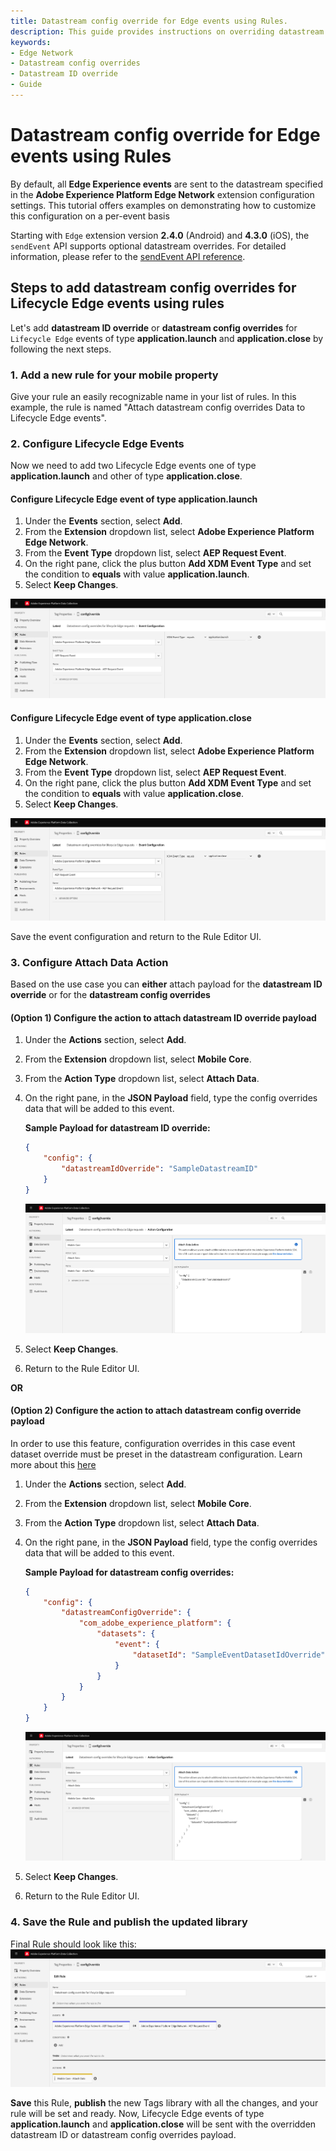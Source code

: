 ```yaml
---
title: Datastream config override for Edge events using Rules.
description: This guide provides instructions on overriding datastream ID and datastream configuration for Edge Network Requests that are not initiated by the sendEvent API, all accomplished through Tags Rules.
keywords:
- Edge Network
- Datastream config overrides
- Datastream ID override
- Guide
---
```


# Datastream config override for Edge events using Rules

By default, all **Edge Experience events** are sent to the datastream specified in the **Adobe Experience Platform Edge Network** extension configuration settings. This tutorial offers examples on demonstrating how to customize this configuration on a per-event basis

<InlineAlert variant="info" slots="text"/>

Starting with `Edge` extension version **2.4.0** (Android) and **4.3.0** (iOS), the `sendEvent` API supports optional datastream overrides. For detailed information, please refer to the [sendEvent API reference](./api-reference.md#sendEvent).

## Steps to add datastream config overrides for Lifecycle Edge events using rules

Let's add **datastream ID override** or **datastream config overrides** for `Lifecycle Edge` events of type **application.launch** and **application.close** by following the next steps.

### 1. Add a new rule for your mobile property

Give your rule an easily recognizable name in your list of rules.
In this example, the rule is named "Attach datastream config overrides Data to Lifecycle Edge events".

### 2. Configure Lifecycle Edge Events

Now we need to add two Lifecycle Edge events one of type **application.launch** and other of type **application.close**.

#### Configure Lifecycle Edge event of type application.launch

1. Under the **Events** section, select **Add**.
2. From the **Extension** dropdown list, select **Adobe Experience Platform Edge Network**.
3. From the **Event Type** dropdown list, select **AEP Request Event**.
4. On the right pane, click the plus button **Add XDM Event Type** and set the condition to **equals** with value **application.launch**.
5. Select **Keep Changes**.

![Sample rule configuration application.launch event](../assets/tutorial/configOverrides/if-event-application-launch.png)

#### Configure Lifecycle Edge event of type application.close

1. Under the **Events** section, select **Add**.
2. From the **Extension** dropdown list, select **Adobe Experience Platform Edge Network**.
3. From the **Event Type** dropdown list, select **AEP Request Event**.
4. On the right pane, click the plus button **Add XDM Event Type** and set the condition to **equals** with value **application.close**.
5. Select **Keep Changes**.

![Sample rule configuration application.close event](../assets/tutorial/configOverrides/if-event-application-close.png)

Save the event configuration and return to the Rule Editor UI.

### 3. Configure Attach Data Action

Based on the use case you can **either** attach payload for the **datastream ID override** or for the **datastream config overrides**

#### (Option 1) Configure the action to attach datastream ID override payload

1. Under the **Actions** section, select **Add**.
2. From the **Extension** dropdown list, select **Mobile Core**.
3. From the **Action Type** dropdown list, select **Attach Data**.
4. On the right pane, in the **JSON Payload** field, type the config overrides data that will be added to this event.

    **Sample Payload for datastream ID override:**

    ```json
    {
        "config": {
            "datastreamIdOverride": "SampleDatastreamID"
        }
    }
    ```

    ![Action configuration - Datastream ID override payload ](../assets/tutorial/configOverrides/datastream-id-override-payload.png)

5. Select **Keep Changes**.
6. Return to the Rule Editor UI.

**OR**

#### (Option 2) Configure the action to attach datastream config override payload

<InlineAlert variant="info" slots="text"/>

In order to use this feature, configuration overrides in this case event dataset override must be preset in the datastream configuration. Learn more about this [here](https://experienceleague.adobe.com/docs/experience-platform/datastreams/overrides.html?lang=en#event-dataset-overrides)

1. Under the **Actions** section, select **Add**.
2. From the **Extension** dropdown list, select **Mobile Core**.
3. From the **Action Type** dropdown list, select **Attach Data**.
4. On the right pane, in the **JSON Payload** field, type the config overrides data that will be added to this event.

    **Sample Payload for datastream config overrides:**

    ```json
    {
        "config": {
            "datastreamConfigOverride": {
                "com_adobe_experience_platform": {
                    "datasets": {
                        "event": {
                            "datasetId": "SampleEventDatasetIdOverride"
                        }
                    }
                }
            }
        }
    }
    ```

   ![Action configuration - Datastream ID override payload ](../assets/tutorial/configOverrides/datastream-config-override-payload.png)

5. Select **Keep Changes**.
6. Return to the Rule Editor UI.

### 4. Save the Rule and publish the updated library

Final Rule should look like this:
![File Rules configuration](../assets/tutorial/configOverrides/final-rule-configoverrides.png)

**Save** this Rule, **publish** the new Tags library with all the changes, and your rule will be set and ready. Now, Lifecycle Edge events of type **application.launch** and **application.close** will be sent with the overridden datastream ID or datastream config overrides payload.

